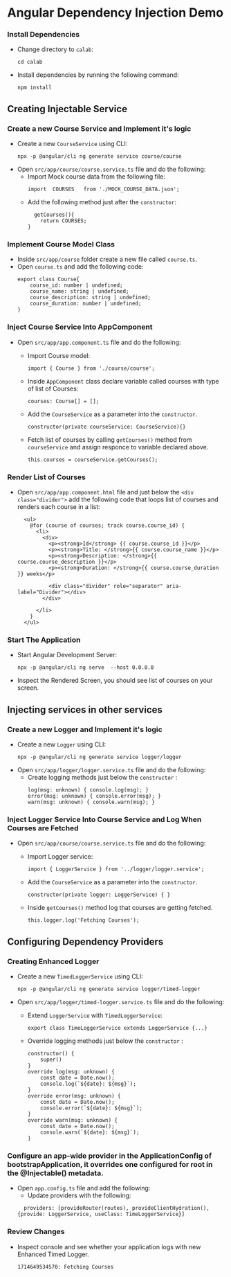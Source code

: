 # Angular Dependency Injection Demo

### Install Dependencies

-   Change directory to `calab`:
    ```
    cd calab
    ```
-   Install dependencies by running the following command:
    ```
    npm install
    ```

## Creating Injectable Service

### Create a new Course Service and Implement it's logic

- Create a new `CourseService` using CLI:
    ```
    npx -p @angular/cli ng generate service course/course 
    ```
- Open `src/app/course/course.service.ts` file and do the following:
    - Import Mock course data from the following file:
        ```
        import  COURSES   from './MOCK_COURSE_DATA.json';
        ```
    - Add the following method just after the `constructor`:
        ```
          getCourses(){
            return COURSES;
        }
        ```

### Implement Course Model Class
- Inside `src/app/course` folder create a new file called `course.ts`.
- Open `course.ts` and add the following code:
    ```
    export class Course{
        course_id: number | undefined;
        course_name: string | undefined;
        course_description: string | undefined;
        course_duration: number | undefined;
    }
    ```

### Inject Course Service Into AppComponent

- Open `src/app/app.component.ts` file and do the following:
    - Import Course model:
        ```
        import { Course } from './course/course';
        ```
    - Inside `AppComponent` class declare variable called courses with type of list of Courses:
        ```
        courses: Course[] = [];
        ```
        
    - Add the `CourseService` as a parameter into the  `constructor`.
        ```
        constructor(private courseService: CourseService){}
        ```
    - Fetch list of courses by calling `getCourses()` method from `courseService` and assign responce to variable declared above.
        ```
        this.courses = courseService.getCourses();
        ```

### Render List of Courses

- Open `src/app/app.component.html` file and just below the `<div class="divider">` add the following code that loops list of courses and renders each course in a list:
    ```
      <ul>
        @for (course of courses; track course.course_id) {
          <li>
            <div>
              <p><strong>Id</strong> {{ course.course_id }}</p>
              <p><strong>Title: </strong>{{ course.course_name }}</p>
              <p><strong>Description: </strong>{{ course.course_description }}</p>
              <p><strong>Duration: </strong>{{ course.course_duration }} weeks</p>

              <div class="divider" role="separator" aria-label="Divider"></div>
            </div>
            
          </li>
        }
      </ul>
    ```

### Start The Application

-   Start Angular Development Server:
    ```
    npx -p @angular/cli ng serve  --host 0.0.0.0 
    ```
- Inspect the Rendered Screen, you should see list of courses on your screen.

## Injecting services in other services 

### Create a new Logger and Implement it's logic

- Create a new `Logger` using CLI:
    ```
    npx -p @angular/cli ng generate service logger/logger 
    ```
- Open `src/app/logger/logger.service.ts` file and do the following:
    - Create logging methods just below the `constructor` :
        ```
        log(msg: unknown) { console.log(msg); }
        error(msg: unknown) { console.error(msg); }
        warn(msg: unknown) { console.warn(msg); }
        ```

### Inject Logger Service Into Course Service and Log When Courses are Fetched

- Open `src/app/course/course.service.ts` file and do the following:
    - Import Logger service:
        ```
        import { LoggerService } from '../logger/logger.service';
        ```

    - Add the `CourseService` as a parameter into the  `constructor`.
        ```
        constructor(private logger: LoggerService) { }
        ```
    - Inside `getCourses()` method log that courses are getting fetched.
        ```
        this.logger.log('Fetching Courses');
        ```


## Configuring Dependency Providers


### Creating Enhanced Logger

- Create a new `TimedLoggerService` using CLI:
    ```
    npx -p @angular/cli ng generate service logger/timed-logger 
    ```

- Open `src/app/logger/timed-logger.service.ts` file and do the following:
    - Extend `LoggerService` with `TimedLoggerService`:
        ```
        export class TimeLoggerService extends LoggerService {...}
        ```
    - Override logging methods just below the `constructor` :
        ```
        constructor() {
            super()
        }
        override log(msg: unknown) { 
            const date = Date.now();
            console.log(`${date}: ${msg}`); 
        }
        override error(msg: unknown) { 
            const date = Date.now();
            console.error(`${date}: ${msg}`); 
        }
        override warn(msg: unknown) { 
            const date = Date.now();
            console.warn(`${date}: ${msg}`); 
        }
        ```

### Configure an app-wide provider in the ApplicationConfig of bootstrapApplication, it overrides one configured for root in the @Injectable() metadata.

- Open `app.config.ts` file and add the following:
    - Update providers with the following:
    ```
      providers: [provideRouter(routes), provideClientHydration(), {provide: LoggerService, useClass: TimeLoggerService}]
    ```

### Review Changes

- Inspect console and see whether your application logs with new Enhanced Timed Logger.
    ```
    1714649534570: Fetching Courses
    ```